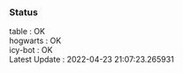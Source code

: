 ### Status


table : OK  
hogwarts : OK  
icy-bot : OK  
Latest Update : 2022-04-23 21:07:23.265931
